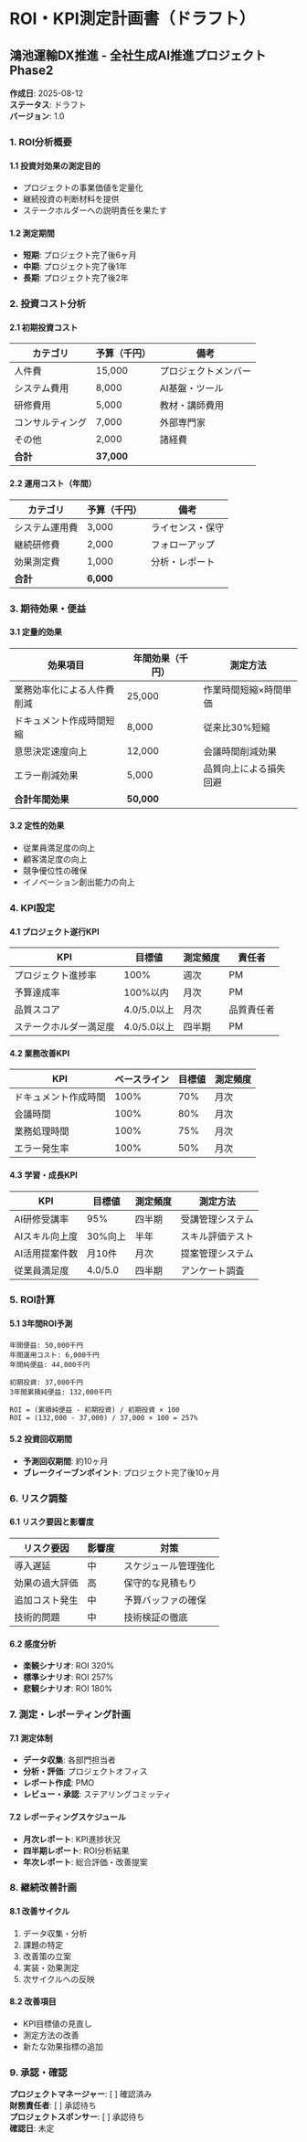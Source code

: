 # ROI・KPI測定計画書（ドラフト）
## 鴻池運輸DX推進 - 全社生成AI推進プロジェクト Phase2

**作成日**: 2025-08-12  
**ステータス**: ドラフト  
**バージョン**: 1.0  

### 1. ROI分析概要

#### 1.1 投資対効果の測定目的
- プロジェクトの事業価値を定量化
- 継続投資の判断材料を提供
- ステークホルダーへの説明責任を果たす

#### 1.2 測定期間
- **短期**: プロジェクト完了後6ヶ月
- **中期**: プロジェクト完了後1年
- **長期**: プロジェクト完了後2年

### 2. 投資コスト分析

#### 2.1 初期投資コスト
| カテゴリ | 予算（千円） | 備考 |
|---------|-------------|------|
| 人件費 | 15,000 | プロジェクトメンバー |
| システム費用 | 8,000 | AI基盤・ツール |
| 研修費用 | 5,000 | 教材・講師費用 |
| コンサルティング | 7,000 | 外部専門家 |
| その他 | 2,000 | 諸経費 |
| **合計** | **37,000** | |

#### 2.2 運用コスト（年間）
| カテゴリ | 予算（千円） | 備考 |
|---------|-------------|------|
| システム運用費 | 3,000 | ライセンス・保守 |
| 継続研修費 | 2,000 | フォローアップ |
| 効果測定費 | 1,000 | 分析・レポート |
| **合計** | **6,000** | |

### 3. 期待効果・便益

#### 3.1 定量的効果
| 効果項目 | 年間効果（千円） | 測定方法 |
|---------|-----------------|----------|
| 業務効率化による人件費削減 | 25,000 | 作業時間短縮×時間単価 |
| ドキュメント作成時間短縮 | 8,000 | 従来比30%短縮 |
| 意思決定速度向上 | 12,000 | 会議時間削減効果 |
| エラー削減効果 | 5,000 | 品質向上による損失回避 |
| **合計年間効果** | **50,000** | |

#### 3.2 定性的効果
- 従業員満足度の向上
- 顧客満足度の向上
- 競争優位性の確保
- イノベーション創出能力の向上

### 4. KPI設定

#### 4.1 プロジェクト遂行KPI
| KPI | 目標値 | 測定頻度 | 責任者 |
|-----|-------|----------|--------|
| プロジェクト進捗率 | 100% | 週次 | PM |
| 予算達成率 | 100%以内 | 月次 | PM |
| 品質スコア | 4.0/5.0以上 | 月次 | 品質責任者 |
| ステークホルダー満足度 | 4.0/5.0以上 | 四半期 | PM |

#### 4.2 業務改善KPI
| KPI | ベースライン | 目標値 | 測定頻度 |
|-----|-------------|--------|----------|
| ドキュメント作成時間 | 100% | 70% | 月次 |
| 会議時間 | 100% | 80% | 月次 |
| 業務処理時間 | 100% | 75% | 月次 |
| エラー発生率 | 100% | 50% | 月次 |

#### 4.3 学習・成長KPI
| KPI | 目標値 | 測定頻度 | 測定方法 |
|-----|-------|----------|----------|
| AI研修受講率 | 95% | 四半期 | 受講管理システム |
| AIスキル向上度 | 30%向上 | 半年 | スキル評価テスト |
| AI活用提案件数 | 月10件 | 月次 | 提案管理システム |
| 従業員満足度 | 4.0/5.0 | 四半期 | アンケート調査 |

### 5. ROI計算

#### 5.1 3年間ROI予測
```
年間便益: 50,000千円
年間運用コスト: 6,000千円
年間純便益: 44,000千円

初期投資: 37,000千円
3年間累積純便益: 132,000千円

ROI = (累積純便益 - 初期投資) / 初期投資 × 100
ROI = (132,000 - 37,000) / 37,000 × 100 = 257%
```

#### 5.2 投資回収期間
- **予測回収期間**: 約10ヶ月
- **ブレークイーブンポイント**: プロジェクト完了後10ヶ月

### 6. リスク調整

#### 6.1 リスク要因と影響度
| リスク要因 | 影響度 | 対策 |
|-----------|--------|------|
| 導入遅延 | 中 | スケジュール管理強化 |
| 効果の過大評価 | 高 | 保守的な見積もり |
| 追加コスト発生 | 中 | 予算バッファの確保 |
| 技術的問題 | 中 | 技術検証の徹底 |

#### 6.2 感度分析
- **楽観シナリオ**: ROI 320%
- **標準シナリオ**: ROI 257%
- **悲観シナリオ**: ROI 180%

### 7. 測定・レポーティング計画

#### 7.1 測定体制
- **データ収集**: 各部門担当者
- **分析・評価**: プロジェクトオフィス
- **レポート作成**: PMO
- **レビュー・承認**: ステアリングコミッティ

#### 7.2 レポーティングスケジュール
- **月次レポート**: KPI進捗状況
- **四半期レポート**: ROI分析結果
- **年次レポート**: 総合評価・改善提案

### 8. 継続改善計画

#### 8.1 改善サイクル
1. データ収集・分析
2. 課題の特定
3. 改善策の立案
4. 実装・効果測定
5. 次サイクルへの反映

#### 8.2 改善項目
- KPI目標値の見直し
- 測定方法の改善
- 新たな効果指標の追加

### 9. 承認・確認

**プロジェクトマネージャー**: [ ] 確認済み  
**財務責任者**: [ ] 承認待ち  
**プロジェクトスポンサー**: [ ] 承認待ち  
**確認日**: 未定